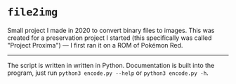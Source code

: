 # `file2img`

Small project I made in 2020 to convert binary files to images. This was created
for a preservation project I started (this specifically was called "Project
Proxima") &mdash; I first ran it on a ROM of Pok&eacute;mon Red.

---

The script is written in written in Python. Documentation is built into the program,
just run `python3 encode.py --help` or `python3 encode.py -h`.

